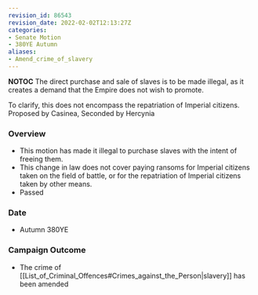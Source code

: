 ```yaml
---
revision_id: 86543
revision_date: 2022-02-02T12:13:27Z
categories:
- Senate Motion
- 380YE Autumn
aliases:
- Amend_crime_of_slavery
---
```



__NOTOC__
The direct purchase and sale of slaves is to be made illegal, as it creates a demand that the Empire does not wish to promote.

To clarify, this does not encompass the repatriation of Imperial citizens.
Proposed by Casinea, Seconded by Hercynia

### Overview
* This motion has made it illegal to purchase slaves with the intent of freeing them.
* This change in law does not cover paying ransoms for Imperial citizens taken on the field of battle, or for the repatriation of Imperial citizens taken by other means.
* Passed

### Date
* Autumn 380YE

### Campaign Outcome
* The crime of [[List_of_Criminal_Offences#Crimes_against_the_Person|slavery]] has been amended